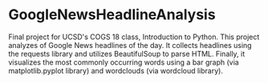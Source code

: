 # GoogleNewsHeadlineAnalysis
Final project for UCSD's COGS 18 class, Introduction to Python. This project analyzes of Google News headlines of the day. It collects headlines using the requests library and utilizes BeautifulSoup to parse HTML. Finally, it visualizes the most commonly occurring words using a bar graph (via matplotlib.pyplot library) and wordclouds (via wordcloud library).

